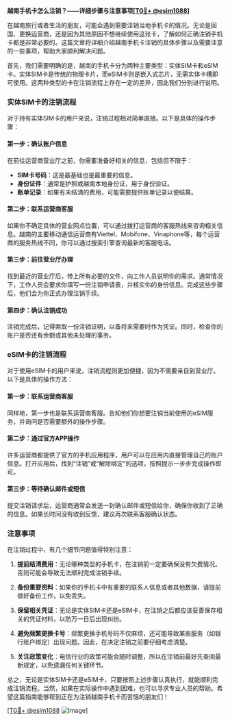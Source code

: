 **越南手机卡怎么注销？——详细步骤与注意事项[[TG💪+ @esim1088](https://t.me/s/esim1088)]**

在越南旅行或者生活的朋友，可能会遇到需要注销当地手机卡的情况。无论是回国、更换运营商，还是因为其他原因不想继续使用这张卡，了解如何正确注销手机卡都是非常必要的。这篇文章将详细介绍越南手机卡注销的具体步骤以及需要注意的一些事项，帮助大家顺利解决问题。

首先，我们需要明确的是，越南的手机卡分为两种主要类型：实体SIM卡和eSIM卡。实体SIM卡是传统的物理卡片，而eSIM卡则是嵌入式芯片，无需实体卡槽即可使用。这两种类型的卡在注销流程上存在一定的差异，因此我们分别进行说明。

### 实体SIM卡的注销流程

对于持有实体SIM卡的用户来说，注销过程相对简单直接。以下是具体的操作步骤：

#### 第一步：确认账户信息
在前往运营商营业厅之前，你需要准备好相关的信息，包括但不限于：
- **SIM卡号码**：这是最基础也是最重要的信息。
- **身份证件**：通常是护照或越南本地身份证，用于身份验证。
- **账单记录**：如果有未结清的费用，可能需要提供账单记录以便结算。

#### 第二步：联系运营商客服
如果你不确定具体的营业网点位置，可以通过拨打运营商的客服热线来咨询相关信息。越南的主要移动通信运营商有Viettel、Mobifone、Vinaphone等，每个运营商的服务热线不同，你可以通过搜索引擎查询最新的客服电话。

#### 第三步：前往营业厅办理
找到最近的营业厅后，带上所有必要的文件，向工作人员说明你的需求。通常情况下，工作人员会要求你填写一份注销申请表，并核实你的身份信息。完成这些步骤后，他们会为你正式办理注销手续。

#### 第四步：确认注销成功
注销完成后，记得索取一份注销证明，以备将来需要时作为凭证。同时，检查你的账户是否还有余额或其他未处理的事务。

### eSIM卡的注销流程

对于使用eSIM卡的用户来说，注销流程则更加便捷，因为不需要亲自到营业厅。以下是具体的操作方法：

#### 第一步：联系运营商客服
同样地，第一步也是联系运营商客服。告知他们你想要注销当前使用的eSIM服务，并询问是否需要额外的操作步骤。

#### 第二步：通过官方APP操作
许多运营商都提供了官方的手机应用程序，用户可以在应用内直接管理自己的账户信息。打开应用后，找到“注销”或“解除绑定”的选项，按照提示一步步完成操作即可。

#### 第三步：等待确认邮件或短信
提交注销请求后，运营商通常会发送一封确认邮件或短信给你，确保你收到了正确的信息。如果长时间没有收到反馈，建议再次联系客服确认状态。

### 注意事项

在注销过程中，有几个细节问题值得特别注意：

1. **提前结清费用**：无论哪种类型的手机卡，在注销前一定要确保没有欠费情况。否则可能会导致无法顺利完成注销手续。
   
2. **备份重要资料**：如果你的手机卡中有重要的联系人信息或者其他数据，请提前做好备份工作，以免丢失。

3. **保留相关凭证**：无论是实体SIM卡还是eSIM卡，在注销之后都应该妥善保存相关的凭证材料，以防万一日后出现纠纷。

4. **避免频繁更换卡号**：频繁更换手机号码不仅麻烦，还可能导致某些服务（如银行账户绑定）出现问题。因此，在决定注销之前要仔细考虑清楚。

5. **关注政策变化**：电信行业的政策可能会随时调整，所以在注销前最好先查阅最新规定，以免遗漏任何关键环节。

总之，无论是实体SIM卡还是eSIM卡，只要按照上述步骤认真执行，就能顺利完成注销流程。当然，如果在实际操作中遇到困难，也可以寻求专业人员的帮助。希望这篇指南能够帮到正在为注销越南手机卡而苦恼的朋友们！

[[TG💪+ @esim1088](https://t.me/s/esim1088) ![Image](https://i.postimg.cc/4NQfJmqS/Snipaste-2025-05-13-00-14-12.png)]